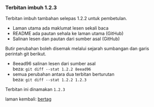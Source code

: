 ---
---

### Terbitan imbuh 1.2.3

Terbitan imbuh tambahan selepas 1.2.2 untuk pembetulan.

- Laman utama ada maklumat lesen sekali baca
- README ada pautan sehala ke laman utama (GitHub)
- Salinan lesen dan pautan dari sumber asal (GitHub)

Butir perubahan boleh disemak melalui sejarah sumbangan
dan garis perintah git berikut.

- 8eead96 salinan lesen dari sumber asal  
beza: `git diff --stat 1.2.2 8eead96`
- semua perubahan antara dua terbitan berturutan  
beza: `git diff --stat 1.2.2 1.2.3`

Terbitan ini dinamakan `1.2.3`

laman kembali: [bertag][0]

  [0]: ../bertag.md
